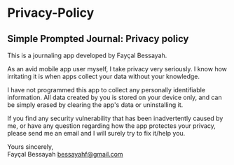 
# Privacy-Policy
## Simple Prompted Journal: Privacy policy


This is a journaling app developed by Fayçal Bessayah. 

As an avid mobile app user myself, I take privacy very seriously.
I know how irritating it is when apps collect your data without your knowledge.

I have not programmed this app to collect any personally identifiable information. All data created by you is stored on your device only, and can be simply erased by clearing the app's data or uninstalling it.

If you find any security vulnerability that has been inadvertently caused by me, or have any question regarding how the app protectes your privacy, please send me an email and I will surely try to fix it/help you.

Yours sincerely,  
Fayçal Bessayah
bessayahf@gmail.com
